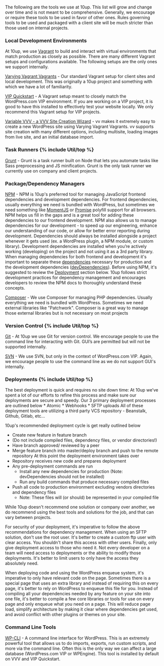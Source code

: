 The following are the tools we use at 10up. This list will grow and change over time and is not meant to be comprehensive. Generally, we encourage or require these tools to be used in favor of other ones. Rules governing tools to be used and packaged with a client site will be much stricter than those used on internal projects.

<h3 id="local-development">Local Development Environments</h3>

At 10up, we use [Vagrant](https://www.vagrantup.com/) to build and interact with virtual environments that match production as closely as possible. There are many different Vagrant setups and configurations available. The following setups are the only ones we support internally.

[Varying Vagrant Vagrants](https://github.com/Varying-Vagrant-Vagrants/VVV) - Our standard Vagrant setup for client sites and local development. This was originally a 10up project and something with which we have a lot of familiarity.

[VIP Quickstart](https://github.com/Automattic/vip-quickstart) - A Vagrant setup meant to closely match the WordPress.com VIP environment. If you are working on a VIP project, it is good to have this installed to effectively test your website locally. We only recommend this Vagrant setup for VIP projects.

[Variable VVV - a VVV Site Creation Wizard](https://github.com/bradp/vv) - vv makes it extremely easy to create a new WordPress site using Varying Vagrant Vagrants. vv supports site creation with many different options, including multisite, loading images from live site, and an initial database import.

<h3 id="task-runners">Task Runners {% include Util/top %}</h3>

[Grunt](http://gruntjs.com/) - Grunt is a task runner built on Node that lets you automate tasks like Sass preprocessing and JS minification. Grunt is the only task runner we currently use on company and client projects.

<h3 id="package-managers">Package/Dependency Managers</h3>

[NPM](https://www.npmjs.com/) - NPM is 10up's preferred tool for managing JavaScript frontend dependencies and development dependencies. For frontend dependencies, usually everything we need is bundled with WordPress, but sometimes we need something like [MomentJS](http://momentjs.com/) or [Promise](https://developer.mozilla.org/en-US/docs/Web/JavaScript/Reference/Global_Objects/Promise) polyfill support for all browsers. NPM helps us fill in the gaps and is a great tool for adding these dependencies to our frontend development. NPM also allows us to manage dependencies for our development - to speed up our engineering, enhance our understanding of our code, or allow for better error reporting during development. Dependencies should always be installed alongside a project whenever it gets used (ex. a WordPress plugin, a NPM module, or custom library). Development dependencies are installed when you’re actively working (developing) on the project and not using it as a 3rd party library. When managing dependencies for both frontend and development it's important to separate these [dependencies](https://docs.npmjs.com/files/package.json#dependencies) necessary for production and the development dependencies ([devDependencies](https://docs.npmjs.com/files/package.json#devdependencies)). Before using NPM, it's suggested to review the [Deployment](#deployments) section below. 10up follows strict development practices for dependency management and encourages developers to review the NPM docs to thoroughly understand these concepts.

[Composer](https://getcomposer.org) - We use Composer for managing PHP dependencies. Usually everything we need is bundled with WordPress. Sometimes we need external libraries like "Patchwork". Composer is a great way to manage those external libraries but is not necessary on most projects

<h3 id="version-control">Version Control {% include Util/top %}</h3>

[Git](http://git-scm.com) - At 10up we use Git for version control. We encourage people to use the command line for interacting with Git. GUI’s are permitted but will not be supported internally.

[SVN](https://subversion.apache.org/) - We use SVN, but only in the context of WordPress.com VIP. Again, we encourage people to use the command line as we do not support GUI's internally.

<h3 id="deployments">Deployments {% include Util/top %}</h3>
The best deployment is quick and requires no site down time: At 10up we’ve spent a lot of our efforts to refine this process and make sure our deployments are secure and speedy. Our 3 primary deployment processes are outlined below
* Atomic
* Webhooks
* SFTP uploads
All of these deployment tools are utilizing a third party VCS repository - Beanstalk, Github, Gitlab, etc...

10up's recommended deployment cycle is get really outlined below

* Create new feature in feature branch
* (Do not include compiled files, dependency files, or vendor directories!)
* Have branch approved/ reviewed by a peer
* Merge feature branch into master/deploy branch and push to the remote repository
At this point the deployment environment takes over
* Repository receives new code and prepares deployment
* Any pre-deployment commands are run
	* Install any new dependencies for production (Note: devDependencies should not be installed)
	* Run any build commands that produce necessary compiled files
* Push all code to production environment excluding vendors directories and dependency files
	* Note: These files will (or should) be represented in your compiled file

While 10up doesn't recommend one solution or company over another, we do recommend using the best tools and solutions for the job, and that can vary between projects.

For security of your deployment, it's imperative to follow the above recommendations for dependency management. When using an SFTP solution, don't use the root user. It's better to create a custom ftp user with clear access. You shouldn't share this access with other users. Finally, only give deployment access to those who need it. Not every developer on a team will need access to deployments or the ability to modify those deployments. It's better to limit users to only have the access they absolutely need.

When deploying code and using the WordPress enqueue system, it's imperative to only have relevant code on the page. Sometimes there is a special page that uses an extra library and instead of requiring this on every page, it's better to rely on WordPress to enqueue this file for you. Instead of compiling all your dependencies needed by any feature on your site into one file, it's better to compile a few core libraries or tools for use on every page and only enqueue what you need on a page. This will reduce page load, simplify architecture by making it clear where dependencies get used, and avoid conflict with other plugins or themes on your site.

<h3 id="command-line">Command Line Tools</h3>

[WP-CLI](http://wp-cli.org) - A command line interface for WordPress. This is an extremely powerful tool that allows us to do imports, exports, run custom scripts, and more via the command line. Often this is the only way we can affect a large database (WordPress.com VIP or WPEngine). This tool is installed by default on VVV and VIP Quickstart.
